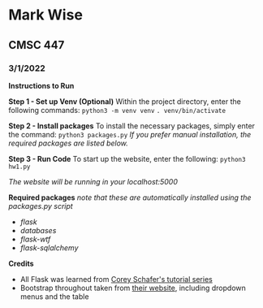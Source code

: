 # Mark Wise
## CMSC 447
### 3/1/2022

**Instructions to Run**

**Step 1 - Set up Venv (Optional)**
Within the project directory, enter the following commands:
`python3 -m venv venv`
`. venv/bin/activate`

**Step 2 - Install packages**
To install the necessary packages, simply enter the command:
`python3 packages.py`
*If you prefer manual installation, the required packages are listed below.*

**Step 3 - Run Code**
To start up the website, enter the following:
`python3 hw1.py`

*The website will be running in your localhost:5000*

**Required packages**
*note that these are automatically installed using the packages.py script*
- *flask*
- *databases*
- *flask-wtf*
- *flask-sqlalchemy*

**Credits**
- All Flask was learned from [Corey Schafer's tutorial series](https://youtu.be/MwZwr5Tvyxo)
- Bootstrap throughout taken from [their website](https://getbootstrap.com/), including dropdown menus and the table